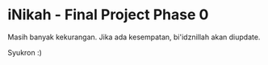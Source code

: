 # iNikah - Final Project Phase 0

Masih banyak kekurangan. Jika ada kesempatan, bi'idznillah akan diupdate.

Syukron :)
